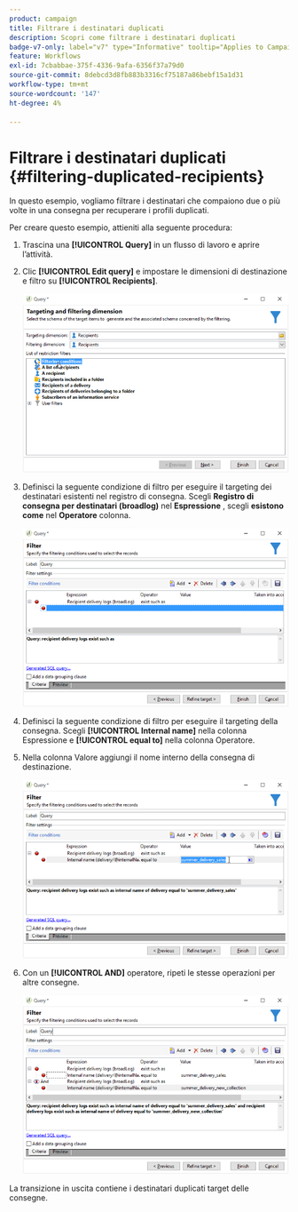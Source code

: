 ```yaml
---
product: campaign
title: Filtrare i destinatari duplicati
description: Scopri come filtrare i destinatari duplicati
badge-v7-only: label="v7" type="Informative" tooltip="Applies to Campaign Classic v7 only"
feature: Workflows
exl-id: 7cbabbae-375f-4336-9afa-6356f37a79d0
source-git-commit: 8debcd3d8fb883b3316cf75187a86bebf15a1d31
workflow-type: tm+mt
source-wordcount: '147'
ht-degree: 4%

---
```


# Filtrare i destinatari duplicati {#filtering-duplicated-recipients}



In questo esempio, vogliamo filtrare i destinatari che compaiono due o più volte in una consegna per recuperare i profili duplicati.

Per creare questo esempio, attieniti alla seguente procedura:

1. Trascina una **[!UICONTROL Query]** in un flusso di lavoro e aprire l’attività.
1. Clic **[!UICONTROL Edit query]** e impostare le dimensioni di destinazione e filtro su **[!UICONTROL Recipients]**.

   ![](assets/query_recipients_1.png)

1. Definisci la seguente condizione di filtro per eseguire il targeting dei destinatari esistenti nel registro di consegna. Scegli **Registro di consegna per destinatari (broadlog)** nel **Espressione** , scegli **esistono come** nel **Operatore** colonna.

   ![](assets/query_recipients_2.png)

1. Definisci la seguente condizione di filtro per eseguire il targeting della consegna. Scegli **[!UICONTROL Internal name]** nella colonna Espressione e **[!UICONTROL equal to]** nella colonna Operatore.
1. Nella colonna Valore aggiungi il nome interno della consegna di destinazione.

   ![](assets/query_recipients_3.png)

1. Con un **[!UICONTROL AND]** operatore, ripeti le stesse operazioni per altre consegne.

   ![](assets/query_recipients_4.png)

La transizione in uscita contiene i destinatari duplicati target delle consegne.
